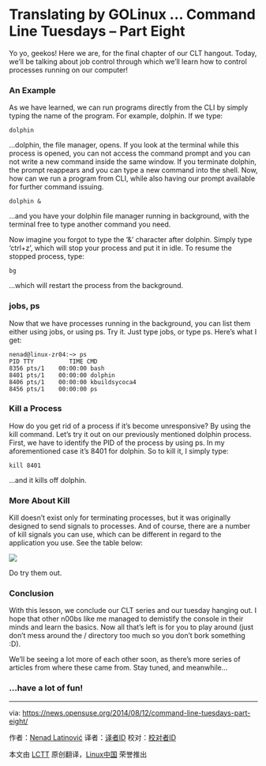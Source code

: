 Translating by GOLinux ...
Command Line Tuesdays – Part Eight
================================================================================
Yo yo, geekos! Here we are, for the final chapter of our CLT hangout. Today, we’ll be talking about job control through which we’ll learn how to control processes running on our computer!

### An Example ###

As we have learned, we can run programs directly from the CLI by simply typing the name of the program. For example, dolphin. If we type:

    dolphin

…dolphin, the file manager, opens. If you look at the terminal while this process is opened, you can not access the command prompt and you can not write a new command inside the same window. If you terminate dolphin, the prompt reappears and you can type a new command into the shell. Now, how can we run a program from CLI, while also having our prompt available for further command issuing.

    dolphin &

…and you have your dolphin file manager running in background, with the terminal free to type another command you need.

Now imagine you forgot to type the ‘&’ character after dolphin. Simply type ‘ctrl+z’, which will stop your process and put it in idle. To resume the stopped process, type:

    bg

…which will restart the process from the background.

### jobs, ps ###

Now that we have processes running in the background, you can list them either using jobs, or using ps. Try it. Just type jobs, or type ps. Here’s what I get:

    nenad@linux-zr04:~> ps
    PID TTY          TIME CMD
    8356 pts/1    00:00:00 bash
    8401 pts/1    00:00:00 dolphin
    8406 pts/1    00:00:00 kbuildsycoca4
    8456 pts/1    00:00:00 ps

### Kill a Process ###

How do you get rid of a process if it’s become unresponsive? By using the kill command. Let’s try it out on our previously mentioned dolphin process. First, we have to identify the PID of the process by using ps. In my aforementioned case it’s 8401 for dolphin. So to kill it, I simply type:

    kill 8401

…and it kills off dolphin.

### More About Kill ###

Kill doesn’t exist only for terminating processes, but it was originally designed to send signals to processes. And of course, there are a number of kill signals you can use, which can be different in regard to the application you use. See the table below:

![](https://news.opensuse.org/wp-content/uploads/2014/08/snapshot1.png)

Do try them out.

### Conclusion ###

With this lesson, we conclude our CLT series and our tuesday hanging out. I hope that other n00bs like me managed to demistify the console in their minds and learn the basics. Now all that’s left is for you to play around (just don’t mess around the / directory too much so you don’t bork something :D).

We’ll be seeing a lot more of each other soon, as there’s more series of articles from where these came from. Stay tuned, and meanwhile…
 
### …have a lot of fun! ###

--------------------------------------------------------------------------------

via: https://news.opensuse.org/2014/08/12/command-line-tuesdays-part-eight/

作者：[Nenad Latinović][a]
译者：[译者ID](https://github.com/译者ID)
校对：[校对者ID](https://github.com/校对者ID)

本文由 [LCTT](https://github.com/LCTT/TranslateProject) 原创翻译，[Linux中国](http://linux.cn/) 荣誉推出

[a]:https://news.opensuse.org/author/holden87/
